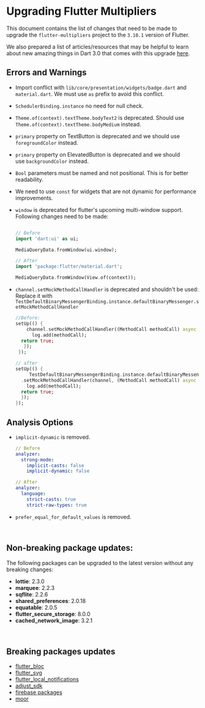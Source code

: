 # Upgrading Flutter Multipliers

This document contains the list of changes that need to be made to upgrade the `flutter-multipliers` project to the `3.10.1` version of Flutter.

We also prepared a list of articles/resources that may be helpful to learn about new amazing things in Dart 3.0 that comes with this upgrade [here](dart_3_things.md).

## Errors and Warnings

- Import conflict with `lib/core/presentation/widgets/badge.dart` and `material.dart`. We must use `as` prefix to avoid this conflict.
- `SchedulerBinding.instance` no need for null check.
- `Theme.of(context).textTheme.bodyText2` is deprecated. Should use `Theme.of(context).textTheme.bodyMedium` instead.
- `primary` property on TextButton is deprecated and we should use `foregroundColor` instead.
- `primary` property on ElevatedButton is deprecated and we should use `backgroundColor` instead.
- `Bool` parameters must be named and not positional. This is for better readability.
-  We need to use `const` for widgets that are not dynamic for performance improvements.
- `window` is deprecated for flutter's upcoming multi-window support. Following changes need to be made: 

    ```dart

    // Before
    import 'dart:ui' as ui;

    MediaQueryData.fromWindow(ui.window);

    // After
    import 'package:flutter/material.dart';

    MediaQueryData.fromWindow(View.of(context));

    ```
- `channel.setMockMethodCallHandler` is deprecated and shouldn't be used: Replace it with `TestDefaultBinaryMessengerBinding.instance.defaultBinaryMessenger.setMockMethodCallHandler`

    ```dart
    //Before:
    setUp(() {
        channel.setMockMethodCallHandler((MethodCall methodCall) async {
          log.add(methodCall);
      return true;
       });
     });

    // after
    setUp(() {
         TestDefaultBinaryMessengerBinding.instance.defaultBinaryMessenger
      .setMockMethodCallHandler(channel, (MethodCall methodCall) async {
        log.add(methodCall);
      return true;
      });
  });
    ```

## Analysis Options

- `implicit-dynamic` is removed.
  ```yaml
  // Before
  analyzer:
    strong-mode:
      implicit-casts: false
      implicit-dynamic: false

  // After
  analyzer:
    language:
      strict-casts: true
      strict-raw-types: true
  ```

- `prefer_equal_for_default_values` is removed.


<br>

## Non-breaking package updates:

The following packages can be upgraded to the latest version without any breaking changes:

- **lottie**: 2.3.0
- **marquee**: 2.2.3
- **sqflite**: 2.2.6
- **shared_preferences**: 2.0.18
- **equatable**: 2.0.5
- **flutter_secure_storage**: 8.0.0
- **cached_network_image**: 3.2.1

<br>

## Breaking packages updates

- [flutter_bloc](flutter_bloc.md)
- [flutter_svg](flutter_svg.md)
- [flutter_local_notifications](flutter_local_notifications.md)
- [adjust_sdk](adjust_sdk.md)
- [firebase packages](firebase.md)
- [moor](moor.md)


